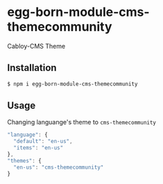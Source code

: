 # egg-born-module-cms-themecommunity

Cabloy-CMS Theme

## Installation

``` bash
$ npm i egg-born-module-cms-themecommunity
```

## Usage

Changing languange's theme to `cms-themecommunity`

``` javascript
"language": {
  "default": "en-us",
  "items": "en-us"
},
"themes": {
  "en-us": "cms-themecommunity"
}
```

